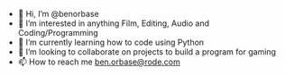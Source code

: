 - 👋 Hi, I’m @benorbase
- 👀 I’m interested in anything Film, Editing, Audio and Coding/Programming
- 🌱 I’m currently learning how to code using Python 
- 💞️ I’m looking to collaborate on projects to build a program for gaming
- 📫 How to reach me ben.orbase@rode.com

<!---
benorbase/benorbase is a ✨ special ✨ repository because its `README.md` (this file) appears on your GitHub profile.
You can click the Preview link to take a look at your changes.
--->
